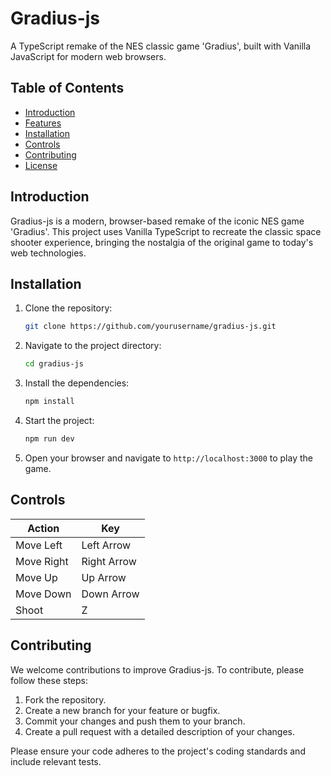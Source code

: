 # Gradius-js

A TypeScript remake of the NES classic game 'Gradius', built with Vanilla JavaScript for modern web browsers.

## Table of Contents

- [Introduction](#introduction)
- [Features](#features)
- [Installation](#installation)
- [Controls](#controls)
- [Contributing](#contributing)
- [License](#license)

## Introduction

Gradius-js is a modern, browser-based remake of the iconic NES game 'Gradius'. This project uses Vanilla TypeScript to recreate the classic space shooter experience, bringing the nostalgia of the original game to today's web technologies.

## Installation

1. Clone the repository:
   ```sh
   git clone https://github.com/yourusername/gradius-js.git
   ```
2. Navigate to the project directory:
   ```sh
   cd gradius-js
   ```
3. Install the dependencies:
   ```sh
   npm install
   ```
4. Start the project:
   ```sh
   npm run dev
   ```
5. Open your browser and navigate to `http://localhost:3000` to play the game.

## Controls

| Action     | Key         |
| ---------- | ----------- |
| Move Left  | Left Arrow  |
| Move Right | Right Arrow |
| Move Up    | Up Arrow    |
| Move Down  | Down Arrow  |
| Shoot      | Z           |

## Contributing

We welcome contributions to improve Gradius-js. To contribute, please follow these steps:

1. Fork the repository.
2. Create a new branch for your feature or bugfix.
3. Commit your changes and push them to your branch.
4. Create a pull request with a detailed description of your changes.

Please ensure your code adheres to the project's coding standards and include relevant tests.
